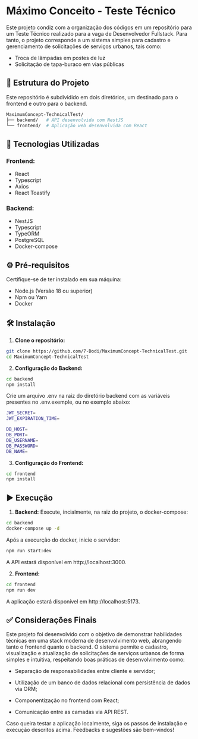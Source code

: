 
# **Máximo Conceito - Teste Técnico**

Este projeto condiz com a organização dos códigos em um repositório para um Teste Técnico realizado para a vaga de Desenvolvedor Fullstack. Para tanto, o projeto corresponde a um sistema simples para cadastro e gerenciamento de solicitações de serviços urbanos, tais como:

* Troca de lâmpadas em postes de luz
* Solicitação de tapa-buraco em vias públicas


## **📁 Estrutura do Projeto**
Este repositório é subdividido em dois diretórios, um destinado para o frontend e outro para o backend.

```bash
MaximumConcept-TechnicalTest/
├── backend/   # API desenvolvida com NestJS
└── frontend/  # Aplicação web desenvolvida com React
```

## **🚀 Tecnologias Utilizadas**
### Frontend:
* React
* Typescript
* Axios
* React Toastify

### Backend:
* NestJS
* Typescript
* TypeORM
* PostgreSQL
* Docker-compose

## **⚙️ Pré-requisitos**
Certifique-se de ter instalado em sua máquina:
* Node.js (Versão 18 ou superior)
* Npm ou Yarn
* Docker

## **🛠️ Instalação**

1. **Clone o repositório:**
```bash
git clone https://github.com/7-Dodi/MaximumConcept-TechnicalTest.git
cd MaximumConcept-TechnicalTest
```

2. **Configuração do Backend:**
```bash
cd backend
npm install
```
Crie um arquivo .env na raiz do diretório backend com as variáveis presentes no .env.exemple, ou no exemplo abaixo:
```bash
JWT_SECRET=
JWT_EXPIRATION_TIME=

DB_HOST=
DB_PORT=
DB_USERNAME=
DB_PASSWORD=
DB_NAME=
```

3. **Configuração do Frontend:**
```bash
cd frontend
npm install
```

## **▶️ Execução**
1. **Backend:**
Execute, incialmente, na raiz do projeto, o docker-compose:
```bash
cd backend
docker-compose up -d
```
Após a execurção do docker, inicie o servidor:
```bash
npm run start:dev
```
A API estará disponível em http://localhost:3000.


2. **Frontend:**
```bash
cd frontend
npm run dev
```
A aplicação estará disponível em http://localhost:5173.

## **✅ Considerações Finais**
Este projeto foi desenvolvido com o objetivo de demonstrar habilidades técnicas em uma stack moderna de desenvolvimento web, abrangendo tanto o frontend quanto o backend. O sistema permite o cadastro, visualização e atualização de solicitações de serviços urbanos de forma simples e intuitiva, respeitando boas práticas de desenvolvimento como:

* Separação de responsabilidades entre cliente e servidor;

* Utilização de um banco de dados relacional com persistência de dados via ORM;

* Componentização no frontend com React;

* Comunicação entre as camadas via API REST.

Caso queira testar a aplicação localmente, siga os passos de instalação e execução descritos acima. Feedbacks e sugestões são bem-vindos!